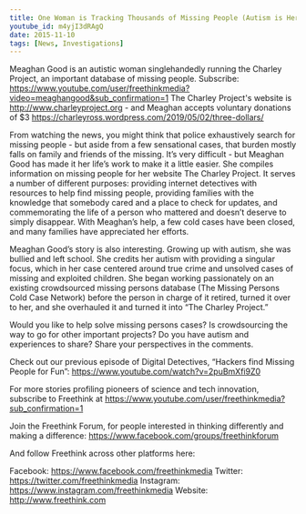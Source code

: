 ```yaml
---
title: One Woman is Tracking Thousands of Missing People (Autism is Her Superpower) | Digital Detectives
youtube_id: m4yjI3dRAgQ
date: 2015-11-10
tags: [News, Investigations]
---
```


Meaghan Good is an autistic woman singlehandedly running the Charley Project, an important database of missing people. Subscribe: <https://www.youtube.com/user/freethinkmedia?video=meaghangood&sub_confirmation=1>
The Charley Project's website is <http://www.charleyproject.org> - and Meaghan accepts voluntary donations of $3 <https://charleyross.wordpress.com/2019/05/02/three-dollars/>

From watching the news, you might think that police exhaustively search for missing people - but aside from a few sensational cases, that burden mostly falls on family and friends of the missing. It’s very difficult - but Meaghan Good has made it her life’s work to make it a little easier. She compiles information on missing people for her website The Charley Project. It serves a number of different purposes: providing internet detectives with resources to help find missing people, providing families with the knowledge that somebody cared and a place to check for updates, and commemorating the life of a person who mattered and doesn’t deserve to simply disappear. With Meaghan’s help, a few cold cases have been closed, and many families have appreciated her efforts.

Meaghan Good’s story is also interesting. Growing up with autism, she was bullied and left school. She credits her autism with providing a singular focus, which in her case centered around true crime and unsolved cases of missing and exploited children. She began working passionately on an existing crowdsourced missing persons database (The Missing Persons Cold Case Network) before the person in charge of it retired, turned it over to her, and she overhauled it and turned it into “The Charley Project.”

Would you like to help solve missing persons cases? Is crowdsourcing the way to go for other important projects? Do you have autism and experiences to share? Share your perspectives in the comments.

Check out our previous episode of Digital Detectives, “Hackers find Missing People for Fun”: <https://www.youtube.com/watch?v=2puBmXfi9Z0>

For more stories profiling pioneers of science and tech innovation, subscribe to Freethink at <https://www.youtube.com/user/freethinkmedia?sub_confirmation=1>

Join the Freethink Forum, for people interested in thinking differently and making a difference: <https://www.facebook.com/groups/freethinkforum>

And follow Freethink across other platforms here:

Facebook: <https://www.facebook.com/freethinkmedia>
Twitter: <https://twitter.com/freethinkmedia>
Instagram: <https://www.instagram.com/freethinkmedia>
Website: <http://www.freethink.com>

